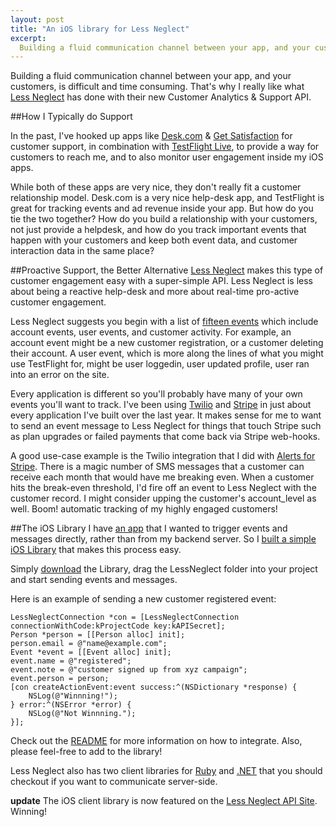 ```yaml
---
layout: post
title: "An iOS library for Less Neglect"
excerpt:
  Building a fluid communication channel between your app, and your customers, is difficult and time consuming. That's why I really like what [Less Neglect](http://lessneglect.com/) has done with their new Customer Analytics & Support API. 
---
```


Building a fluid communication channel between your app, and your customers, is difficult and time consuming. That's why I really like what [Less Neglect](http://lessneglect.com/) has done with their new Customer Analytics & Support API.

##How I Typically do Support

In the past, I've hooked up apps like [Desk.com](http://www.desk.com) & [Get Satisfaction](https://getsatisfaction.com/) for customer support, in combination with [TestFlight Live](https://testflightapp.com/sdk/live/), to provide a way for customers to reach me, and to also monitor user engagement inside my iOS apps.

While both of these apps are very nice, they don't really fit a customer relationship model. Desk.com is a very nice help-desk app, and TestFlight is great for tracking events and ad revenue inside your app. But how do you tie the two together? How do you build a relationship with your customers, not just provide a helpdesk, and how do you track important events that happen with your customers and keep both event data, and customer interaction data in the same place?

##Proactive Support, the Better Alternative
[Less Neglect](http://lessneglect.com/) makes this type of customer engagement easy with a super-simple API. Less Neglect is less about being a reactive help-desk and more about real-time pro-active customer engagement.

Less Neglect suggests you begin with a list of [fifteen events](http://lessneglect.com/api/quickstart#) which include account events, user events, and customer activity. For example, an account event might be a new customer registration, or a customer deleting their account. A user event, which is more along the lines of what you might use TestFlight for, might be user loggedin, user updated profile, user ran into an error on the site.

Every application is different so you'll probably have many of your own events you'll want to track. I've been using [Twilio](http://www.twilio.com) and [Stripe](http://www.stripe.com) in just about every application I've built over the last year. It makes sense for me to want to send an event message to Less Neglect for things that touch Stripe such as plan upgrades or failed payments that come back via Stripe web-hooks.

A good use-case example is the Twilio integration that I did with [Alerts for Stripe](http://www.pay-pad.com/alerts). There is a magic number of SMS messages that a customer can receive each month that would have me breaking even. When a customer hits the break-even threshold, I'd fire off an event to Less Neglect with the customer record. I might consider upping the customer's account_level as well. Boom! automatic tracking of my highly engaged customers!

##The iOS Library
I have [an app](http://www.pay-pad.com) that I wanted to trigger events and messages directly, rather than from my backend server. So I [built a simple iOS Library](https://github.com/azcoov/lessneglect-ios) that makes this process easy.

Simply [download](https://github.com/azcoov/lessneglect-ios/downloads) the Library, drag the LessNeglect folder into your project and start sending events and messages.

Here is an example of sending a new customer registered event:  

    LessNeglectConnection *con = [LessNeglectConnection connectionWithCode:kProjectCode key:kAPISecret];
    Person *person = [[Person alloc] init];
    person.email = @"name@example.com";
    Event *event = [[Event alloc] init];
    event.name = @"registered";
    event.note = @"customer signed up from xyz campaign";
    event.person = person;
    [con createActionEvent:event success:^(NSDictionary *response) {
        NSLog(@"Winnning!");
    } error:^(NSError *error) {
        NSLog(@"Not Winnning.");
    }];

Check out the [README](https://github.com/azcoov/lessneglect-ios/blob/master/README.md) for more information on how to integrate. Also, please feel-free to add to the library!

Less Neglect also has two client libraries for [Ruby](https://github.com/lessneglect/lessneglect-ruby) and [.NET](https://github.com/lessneglect/lessneglect-dotnet) that you should checkout if you want to communicate server-side. 

**update** The iOS client library is now featured on the [Less Neglect API Site](http://lessneglect.com/api/clients#ios). Winning!

